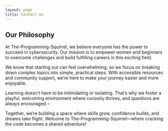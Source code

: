 ```yaml
---
layout: page
title: Contact Us
---
```

## Our Philosophy

At The-Programming-Squirrel, we believe everyone has the power to succeed in cybersecurity. Our mission is to empower women and beginners to overcome challenges and build fulfilling careers in this exciting field.

We know that starting out can feel overwhelming, so we focus on breaking down complex topics into simple, practical steps. With accessible resources and community support, we’re here to make your journey easier and more enjoyable.

Learning doesn’t have to be intimidating or isolating. That’s why we foster a playful, welcoming environment where curiosity thrives, and questions are always encouraged.¬

Together, we’re building a space where skills grow, confidence builds, and dreams take flight. Welcome to The-Programming-Squirrel—where cracking the code becomes a shared adventure!